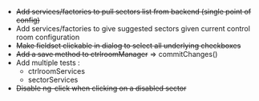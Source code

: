 * ~~Add services/factories to pull sectors list from backend (single point of config)~~
* Add services/factories to give suggested sectors given current control room configuration
* ~~Make fieldset clickable in dialog to select all underlying checkboxes~~
* ~~Add a save method to ctrlroomManager~~ => commitChanges()
* Add multiple tests :
    * ctrlroomServices
    * sectorServices
* ~~Disable ng-click when clicking on a disabled sector~~